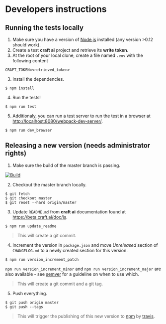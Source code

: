# Developers instructions #

## Running the tests locally ##

1. Make sure you have a version of [Node.js](https://nodejs.org) installed (any version >0.12 should work).
1. Create a test **craft ai** project and retrieve its **write token**.
2. At the root of your local clone, create a file named `.env` with the following content

  ```
  CRAFT_TOKEN=<retrieved_token>
  ```

3. Install the dependencies.

  ```console
  $ npm install
  ```

4. Run the tests!

  ```console
  $ npm run test
  ```

5. Additionaly, you can run a test server to run the test in a browser at <http://localhost:8080/webpack-dev-server/>.

  ```console
  $ npm run dev_browser
  ```

## Releasing a new version (needs administrator rights) ##

1. Make sure the build of the master branch is passing.

  [![Build](https://img.shields.io/travis/craft-ai/craft-ai-client-js/master.svg?style=flat-square)](https://travis-ci.org/craft-ai/craft-ai-client-js)

2. Checkout the master branch locally.

  ```console
  $ git fetch
  $ git checkout master
  $ git reset --hard origin/master
  ```

3. Update `README.md` from **craft ai** documentation found
   at <https://beta.craft.ai/doc/js>.

  ```console
  $ npm run update_readme
  ```

  > This will create a git commit.

4. Increment the version in `package.json` and move _Unreleased_ section
   of `CHANGELOG.md` to a newly created section for this version.

  ```console
  $ npm run version_increment_patch
  ```

  `npm run version_increment_minor` and `npm run version_increment_major` are
  also available - see [semver](http://semver.org) for a guideline on when to
  use which.

  > This will create a git commit and a git tag.

5. Push everything.

  ```console
  $ git push origin master
  $ git push --tags
  ```

  > This will trigger the publishing of this new version to [npm](https://www.npmjs.com/package/craft-ai) by [travis](https://travis-ci.org/craft-ai/craft-ai-client-js).
